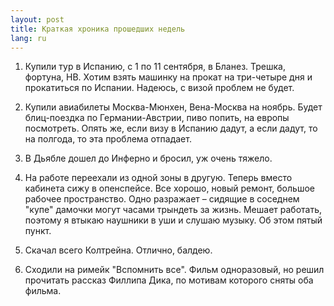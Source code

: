```yaml
---
layout: post
title: Краткая хроника прошедших недель 
lang: ru
---
```


1. Купили тур в Испанию, с 1 по 11 сентября, в Бланез. Трешка, фортуна, HB. Хотим взять машинку на прокат на три-четыре дня и прокатиться по Испании. Надеюсь, с визой проблем не будет.

2. Купили авиабилеты Москва-Мюнхен, Вена-Москва на ноябрь. Будет блиц-поездка по Германии-Австрии, пиво попить, на европы посмотреть. Опять же, если визу в Испанию дадут, а если дадут, то на полгода, то эта проблема отпадает.

3. В Дьябле дошел до Инферно и бросил, уж очень тяжело.

4. На работе переехали из одной зоны в другую. Теперь вместо кабинета сижу в опенспейсе. Все хорошо, новый ремонт, большое рабочее пространство. Одно разражает – сидящие в соседнем "купе" дамочки могут часами трындеть за жизнь. Мешает работать, поэтому я втыкаю наушники в уши и слушаю музыку. Об этом пятый пункт.

5. Скачал всего Колтрейна. Отлично, балдею.

6. Сходили на римейк "Вспомнить все". Фильм одноразовый, но решил прочитать рассказ Филлипа Дика, по мотивам которого сняты оба фильма.
